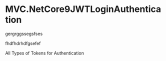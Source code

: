 
# MVC.NetCore9JWTLoginAuthentication




gergrggssegsfses


fhdfhdrhdfgsefef




















All Types of Tokens for Authentication








